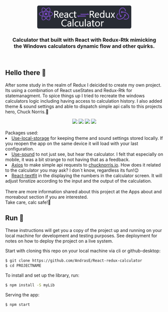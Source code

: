 <p align="center">
  <a href="https://react-rtk-calculator.netlify.app/" target="_blank" rel="noopener noreferrer">
  <img src="https://github.com/AndrasE/raw-readme/blob/main/calculator.png?raw=true" width="300">
  </a>
</p>
<h3 align="center">
  Calculator that built with React with Redux-Rtk mimicking
  <br>
  the Windows calculators dynamic flow and other quirks.
</h3>

<br/>

## Hello there 👋

After some study in the realm of Redux I deicided to create my own project. Its
using a combination of React useStates and Redux-Rtk for statemanagment. To spice things 
up I tried to recreate the windows calculators logic including having access to  calculation history. 
I also added theme & sound settings and able to dispatch simple api calls to this projects hero, Chuck Norris.🤠
<br/>
<div align="center">
<img src="https://github.com/AndrasE/React-redux-calculator/assets/75881631/8dedc741-8f52-43d7-bb28-bae4c91e4861" width="280">
<img src="https://github.com/AndrasE/React-redux-calculator/assets/75881631/ebb190c8-d440-4d13-8177-96a08deaf8ad" width="280">
<img src="https://github.com/AndrasE/React-redux-calculator/assets/75881631/5b27381c-f39f-4164-8e73-5ed9ef0d3c9c" width="280">
<img src="https://github.com/AndrasE/React-redux-calculator/assets/75881631/8592218e-cb65-449a-98e5-506dfa5995d7" width="280"> 
</div>

<br/>
Packages used:
<li><a
href="https://www.npmjs.com/package/use-local-storage"
target="_blank"
rel="noopener noreferrer"
>Use-local-storage</a> for keeping theme and sound settings stored locally. If you reopen the
app on the same device it will load with your last configuration. </li>
<li><a
href="https://www.joshwcomeau.com/react/announcing-use-sound-react-hook/"
target="_blank"
rel="noopener noreferrer"
>
Use-sound</a> to not just see, but hear the calculator. I felt that especially on
mobile, it was a bit strange to not having that as a feedback. </li>
<li><a
 href="https://www.npmjs.com/package/axios"
target="_blank"
rel="noopener noreferrer"
>Axios</a> to make simple api requests to
<a
 href="https://api.chucknorris.io/"
target="_blank"
rel="noopener noreferrer"
>chucknorris.io</a>. How does it related to the calculator you may ask? 
I don`t know, regardless its fun!😉
</li>
<li><a
href="https://www.npmjs.com/package/react-textfit"
target="_blank"
rel="noopener noreferrer"
>React-textfit</a> in the displaying the numbers in the calculator screen. It will adjust fonstize 
according to the input and the output of the calculation. </li>

<br/>
There are more information shared about this project at the Apps about and moreabout section if you are interested. 
<br/>
Take care, calc safe!🧮

<br/>

## Run 🚀

These instructions will get you a copy of the project up and running on your local machine for development and testing purposes. See deployment for notes on how to deploy the project on a live system.

Start with cloning this repo on your local machine via cli or github-desktop:

```sh
$ git clone https://github.com/AndrasE/React-redux-calculator
$ cd PROJECTNAME
```

To install and set up the library, run:
```sh
$ npm install -S myLib
```
Serving the app:
```sh
$ npm start
```


